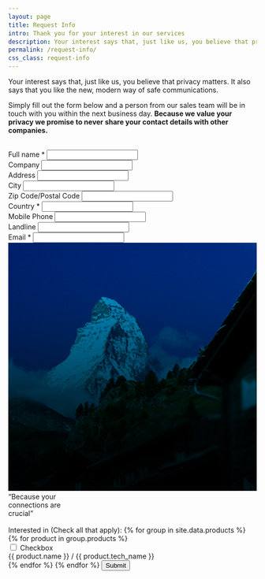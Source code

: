 ```yaml
---
layout: page
title: Request Info
intro: Thank you for your interest in our services
description: Your interest says that, just like us, you believe that privacy matters.
permalink: /request-info/
css_class: request-info
---
```


<section class="request-info">
	<div class="container">
		<div class="row">
			<div class="col-xs-12">
				<p class="lead">Your interest says that, just like us, you believe that privacy matters. It also says that you like the new, modern way of safe communications.</p>
			</div>
		</div>
		<div id="contact">
			<div class="row">
				<form role="form" method="post" action="contact.php" name="contactform" id="contactform">
					<div class="col-xs-12">
						<p>Simply fill out the form below and a person from our sales team will be in touch with you within the next business day.  <strong>Because we value your privacy we promise to never share your contact details with other companies.</strong></p>
						<br>
					</div>
					<div class="col-sm-6">
						<div class="form-group">
							<label for="name">Full name <span class="text-danger">*</span></label>
							<input type="text" class="form-control" id="name">
						</div>
						<div class="form-group">
							<label for="company">Company</label>
							<input type="text" class="form-control" id="company">
						</div>
						<div class="form-group">
							<label for="address">Address</label>
							<input type="text" class="form-control" id="address">
						</div>
						<div class="form-group">
							<label for="city">City</label>
							<input type="text" class="form-control" id="city">
						</div>
						<div class="form-group">
							<label for="zip">Zip Code/Postal Code</label>
							<input type="text" class="form-control" id="zip">
						</div>
						<div class="form-group">
							<label for="country">Country <span class="text-danger">*</span></label>
							<input type="text" class="form-control" id="country">
						</div>
						<div class="form-group">
							<label for="mobile">Mobile Phone</label>
							<input type="text" class="form-control" id="mobile">
						</div>
						<div class="form-group">
							<label for="landline">Landline</label>
							<input type="text" class="form-control" id="landline">
						</div>
						<div class="form-group">
							<label for="email">Email <span class="text-danger">*</span></label>
							<input type="email" class="form-control" id="email">
						</div>
					</div>
					<div class="col-sm-6">
						<div class="inspiring-photo hidden-xs">
							<img src="/assets/img/matterhorn2.jpg" class="img-responsive" width="555" alt="matterhorn2">
							<div class="inspiring-photo-words text-center belief">
								“Because your <br>connections are <br>crucial”
							</div>
						</div>
						<br class="hidden-xs">
						<label for="interested">Interested in (Check all that apply):</label>
						{% for group in site.data.products %}
							{% for product in group.products %}
								<div class="checkbox">
									<input type="checkbox" value="" id="option{{ product.id }}" data-value="{{ product.name }} / {{ product.tech_name }}" />
									<label for="option{{ product.id }}"><span class="sr-only">Checkbox</span></label>
									<div class="checkbox-label">{{ product.name }} / {{ product.tech_name }}</div>
								</div>
							{% endfor %}
						{% endfor %}
						<button type="submit" class="btn btn-lg btn-primary btn-with-icon" id="submit">
							<div class="btn-label">Submit</div>
							<div class="btn-icon"><span class="icon icon-hand-touch-3"></span></div>
						</button>
					</div>
				</form>
				<div class="col-xs-12">
					<div id="message"></div>
				</div>
			</div>
		</div><!-- END: #contact -->
	</div>
</section><!-- END: .request-info -->
